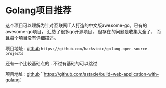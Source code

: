 # Golang项目推荐



这个项目可以理解为针对互联网IT人打造的中文版awesome-go。已有的awesome-go项目， 汇总了很多go开源项目， 但存在的问题是收集太全了， 而且每个项目没有详细描述。

项目地址 :  [github](https://github.com/hackstoic/golang-open-source-projects) `https://github.com/hackstoic/golang-open-source-projects`





还有一个比较基础点的  .  不过有基础的可以跳过

项目地址 :  [github](https://github.com/astaxie/build-web-application-with-golang) ``https://github.com/astaxie/build-web-application-with-golang`

